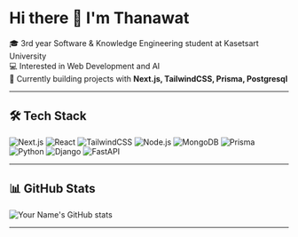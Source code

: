 # Hi there 👋 I'm Thanawat

🎓 3rd year Software & Knowledge Engineering student at Kasetsart University  
💻 Interested in Web Development and AI  
🚀 Currently building projects with **Next.js, TailwindCSS, Prisma, Postgresql**  

---

## 🛠️ Tech Stack
![Next.js](https://img.shields.io/badge/Next.js-black?logo=next.js&logoColor=white)
![React](https://img.shields.io/badge/React-20232A?logo=react&logoColor=61DAFB)
![TailwindCSS](https://img.shields.io/badge/TailwindCSS-38B2AC?logo=tailwind-css&logoColor=white)
![Node.js](https://img.shields.io/badge/Node.js-43853D?logo=node.js&logoColor=white)
![MongoDB](https://img.shields.io/badge/MongoDB-4EA94B?logo=mongodb&logoColor=white)
![Prisma](https://img.shields.io/badge/Prisma-2D3748?logo=prisma&logoColor=white)
![Python](https://img.shields.io/badge/Python-3776AB?logo=python&logoColor=white)
![Django](https://img.shields.io/badge/Django-092E20?logo=django&logoColor=white)
![FastAPI](https://img.shields.io/badge/FastAPI-009688?logo=fastapi&logoColor=white)

---

## 📊 GitHub Stats
![Your Name's GitHub stats](https://github-readme-stats.vercel.app/api?username=tarothanawat&show_icons=true&theme=tokyonight)

---
